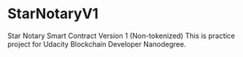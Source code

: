 # StarNotaryV1
Star Notary Smart Contract Version 1 (Non-tokenized)
This is practice project for Udacity Blockchain Developer Nanodegree.
